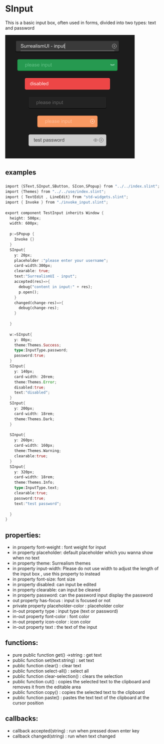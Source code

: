 # SInput
This is a basic input box, often used in forms, divided into two types: text and password

![](../../static/input.png)
## examples

###

```rust
import {SText,SInput,SButton, SIcon,SPopup} from "../../index.slint";
import {Themes} from "../../use/index.slint";
import { TextEdit , LineEdit} from "std-widgets.slint";
import { Invoke } from "./invoke_input.slint";

export component TestInput inherits Window {
  height: 500px;
  width: 600px;
  
  p:=SPopup {
    Invoke {}
  }
  SInput{
    y: 20px;
    placeholder :"please enter your username";
    card-width:300px;
    clearable: true;
    text:"SurrealismUI - input";
    accepted(res)=>{
      debug("content in input:" + res);
      p.open();
    }
    changed(change-res)=>{
      debug(change-res);
    }
    
  }
 
  w:=SInput{
    y: 80px;
    theme:Themes.Success;
    type:InputType.password;
    password:true;
  }
  SInput{
    y: 140px;
    card-width: 20rem;
    theme:Themes.Error;
    disabled:true;
    text:"disabled";
  }
  SInput{
    y: 200px;
    card-width: 18rem;
    theme:Themes.Dark;
  }

  SInput{
    y: 260px;
    card-width: 160px;
    theme:Themes.Warning;
    clearable:true;
  }
  SInput{
    y: 320px;
    card-width: 18rem;
    theme:Themes.Info;
    type:InputType.text;
    clearable:true;
    password:true;
    text:"test password";
    
  }
}
```
## properties:
- in property <int> font-weight : font weight for input
- in property <string> placeholder: default placeholder which you wanna show when no text
- in property <Themes> theme: Surrealism themes
- in property <length> input-width: Please do not use width to adjust the length of the input box , use this property to instead
- in property <length> font-size: font size 
- in property <bool> disabled: can input be edited
- in property <bool> clearable: can input be cleared
- in property <bool> password: can the password input display the password
- out property <bool> has-focus : input is focused or not
- private property <brush> placeholder-color : placeholder color
- in-out property <InputType> type : input type (text or password)
- in-out property <brush> font-color : font color
- in-out property <brush> icon-color : icon color
- in-out property <string> text : the text of the input
## functions:
- pure public function get() ->string : get text
- public function set(text:string) : set text
- public function clear() : clear text
- public function select-all() : select all 
- public function clear-selection() : clears the selection
- public function cut() : copies the selected text to the clipboard and removes it from the editable area
- public function copy() : copies the selected text to the clipboard
- public function paste() : pastes the text text of the clipboard at the cursor position
## callbacks:
- callback accepted(string) : run when pressed down enter key
- callback changed(string) : run when text changed
